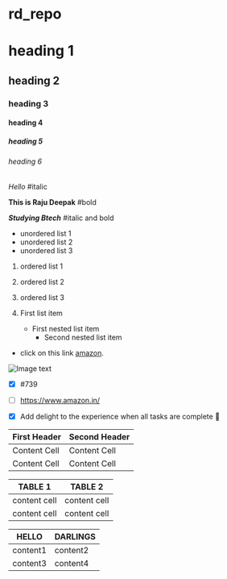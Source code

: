 # rd_repo
# heading 1
## heading 2
### heading 3
#### heading 4
##### heading 5
###### heading 6
*Hello* #italic

**This is Raju Deepak** #bold

***Studying Btech*** #italic and bold
- unordered list 1
- unordered list 2
- unordered list 3

1. ordered list 1
3. ordered list 2 
6. ordered list 3

1. First list item
   - First nested list item
     - Second nested list item

- click on this link [amazon](https://www.amazon.in/).

![Image text](https://biooverview.com/wp-content/uploads/2021/08/NTR-3-300x295.jpg)
- [x] #739
- [ ] https://www.amazon.in/
- [x] Add delight to the experience when all tasks are complete :tada:


| First Header  | Second Header |
| ------------- | ------------- |
| Content Cell  | Content Cell  |
| Content Cell  | Content Cell  |

| TABLE 1 | TABLE 2|
|---------|---------|
|content cell|content cell|
|content cell|content cell|

|HELLO|DARLINGS|
|-----|--------|
|content1|content2|
|content3|content4|
